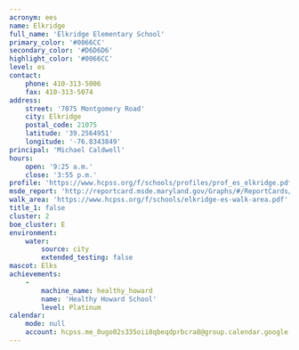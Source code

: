 ```yaml
---
acronym: ees
name: Elkridge
full_name: 'Elkridge Elementary School'
primary_color: '#0066CC'
secondary_color: '#D6D6D6'
highlight_color: '#0066CC'
level: es
contact:
    phone: 410-313-5006
    fax: 410-313-5074
address:
    street: '7075 Montgomery Road'
    city: Elkridge
    postal_code: 21075
    latitude: '39.2564951'
    longitude: '-76.8343849'
principal: 'Michael Caldwell'
hours:
    open: '9:25 a.m.'
    close: '3:55 p.m.'
profile: 'https://www.hcpss.org/f/schools/profiles/prof_es_elkridge.pdf'
msde_report: 'http://reportcard.msde.maryland.gov/Graphs/#/ReportCards/ReportCardSchool/1//1/13/0101/'
walk_area: 'https://www.hcpss.org/f/schools/elkridge-es-walk-area.pdf'
title_1: false
cluster: 2
boe_cluster: E
environment:
    water:
        source: city
        extended_testing: false
mascot: Elks
achievements:
    -
        machine_name: healthy_howard
        name: 'Healthy Howard School'
        level: Platinum
calendar:
    mode: null
    account: hcpss.me_0ugo02s335oii8qbeqdprbcra8@group.calendar.google.com
---
```

